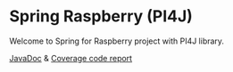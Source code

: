 Spring Raspberry (PI4J)
========================

Welcome to Spring for Raspberry project with PI4J library.

[JavaDoc](https://mmohamed.gitlab.io/Rasp/javadoc) & [Coverage code report](https://mmohamed.gitlab.io/Rasp/coverage)